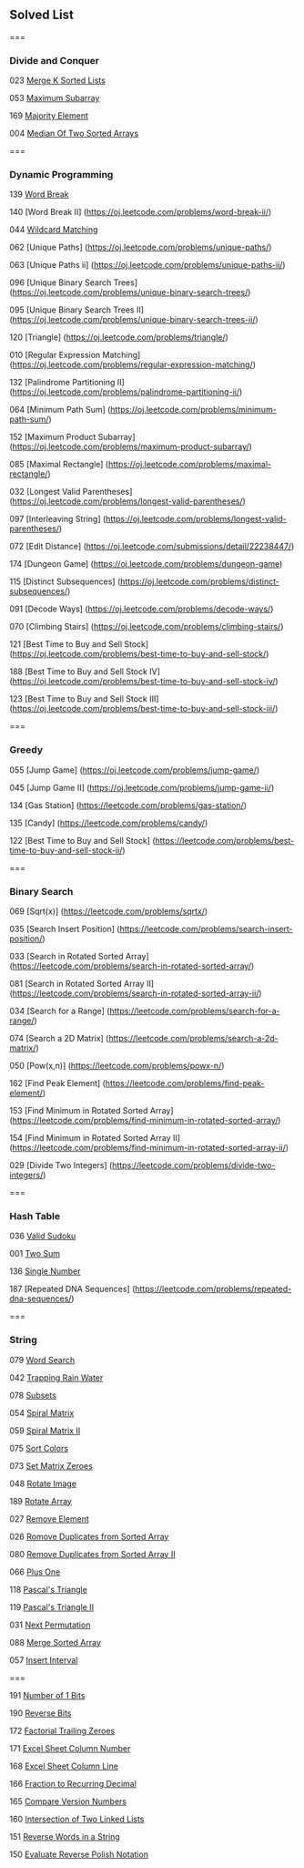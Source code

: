 ## Solved List

===

### Divide and Conquer

023 [Merge K Sorted Lists](https://oj.leetcode.com/problems/merge-k-sorted-lists/)

053 [Maximum Subarray](https://oj.leetcode.com/problems/maximum-subarray/)

169 [Majority Element](https://oj.leetcode.com/problems/majority-element/)

004 [Median Of Two Sorted Arrays](https://oj.leetcode.com/problems/median-of-two-sorted-arrays/)

===

### Dynamic Programming

139 [Word Break](https://oj.leetcode.com/problems/word-break/)

140 [Word Break II] (https://oj.leetcode.com/problems/word-break-ii/)

044 [Wildcard Matching](https://oj.leetcode.com/problems/wildcard-matching/)

062 [Unique Paths] (https://oj.leetcode.com/problems/unique-paths/)

063 [Unique Paths ii] (https://oj.leetcode.com/problems/unique-paths-ii/)

096 [Unique Binary Search Trees] (https://oj.leetcode.com/problems/unique-binary-search-trees/)

095 [Unique Binary Search Trees II] (https://oj.leetcode.com/problems/unique-binary-search-trees-ii/)

120 [Triangle] (https://oj.leetcode.com/problems/triangle/)

010 [Regular Expression Matching] (https://oj.leetcode.com/problems/regular-expression-matching/)

132 [Palindrome Partitioning II] (https://oj.leetcode.com/problems/palindrome-partitioning-ii/)

064 [Minimum Path Sum] (https://oj.leetcode.com/problems/minimum-path-sum/)

152 [Maximum Product Subarray] (https://oj.leetcode.com/problems/maximum-product-subarray/)

085 [Maximal Rectangle] (https://oj.leetcode.com/problems/maximal-rectangle/)

032 [Longest Valid Parentheses] (https://oj.leetcode.com/problems/longest-valid-parentheses/)

097 [Interleaving String] (https://oj.leetcode.com/problems/longest-valid-parentheses/)

072 [Edit Distance] (https://oj.leetcode.com/submissions/detail/22238447/)

174 [Dungeon Game] (https://oj.leetcode.com/problems/dungeon-game)

115 [Distinct Subsequences] (https://oj.leetcode.com/problems/distinct-subsequences/)

091 [Decode Ways] (https://oj.leetcode.com/problems/decode-ways/)

070 [Climbing Stairs] (https://oj.leetcode.com/problems/climbing-stairs/)

121 [Best Time to Buy and Sell Stock] (https://oj.leetcode.com/problems/best-time-to-buy-and-sell-stock/)

188 [Best Time to Buy and Sell Stock IV] (https://oj.leetcode.com/problems/best-time-to-buy-and-sell-stock-iv/)

123 [Best Time to Buy and Sell Stock III] (https://oj.leetcode.com/problems/best-time-to-buy-and-sell-stock-iii/)

===

### Greedy

055 [Jump Game] (https://oj.leetcode.com/problems/jump-game/)

045 [Jump Game II] (https://oj.leetcode.com/problems/jump-game-ii/)

134 [Gas Station] (https://leetcode.com/problems/gas-station/)

135 [Candy] (https://leetcode.com/problems/candy/)

122 [Best Time to Buy and Sell Stock] (https://leetcode.com/problems/best-time-to-buy-and-sell-stock-ii/)

===

### Binary Search

069 [Sqrt(x)] (https://leetcode.com/problems/sqrtx/)

035 [Search Insert Position] (https://leetcode.com/problems/search-insert-position/)

033 [Search in Rotated Sorted Array] (https://leetcode.com/problems/search-in-rotated-sorted-array/)

081 [Search in Rotated Sorted Array II] (https://leetcode.com/problems/search-in-rotated-sorted-array-ii/)

034 [Search for a Range] (https://leetcode.com/problems/search-for-a-range/)

074 [Search a 2D Matrix] (https://leetcode.com/problems/search-a-2d-matrix/)

050 [Pow(x,n)] (https://leetcode.com/problems/powx-n/)

162 [Find Peak Element] (https://leetcode.com/problems/find-peak-element/)

153 [Find Minimum in Rotated Sorted Array] (https://leetcode.com/problems/find-minimum-in-rotated-sorted-array/)

154 [Find Minimum in Rotated Sorted Array II] (https://leetcode.com/problems/find-minimum-in-rotated-sorted-array-ii/)

029 [Divide Two Integers] (https://leetcode.com/problems/divide-two-integers/)

===

### Hash Table

036 [Valid Sudoku](https://leetcode.com/problems/valid-sudoku/)

001 [Two Sum](https://leetcode.com/problems/two-sum/)

136 [Single Number](https://leetcode.com/problems/single-number/)

187 [Repeated DNA Sequences] (https://leetcode.com/problems/repeated-dna-sequences/)

===

### String

079 [Word Search](https://leetcode.com/problems/word-search/)

042 [Trapping Rain Water](https://leetcode.com/problems/trapping-rain-water/)

078 [Subsets](https://leetcode.com/problems/subsets/)

054 [Spiral Matrix](https://leetcode.com/problems/spiral-matrix/)

059 [Spiral Matrix II](https://leetcode.com/problems/spiral-matrix-ii/)

075 [Sort Colors](https://leetcode.com/problems/sort-colors/)

073 [Set Matrix Zeroes](https://leetcode.com/problems/set-matrix-zeroes/)

048 [Rotate Image](https://leetcode.com/problems/rotate-image/)

189 [Rotate Array](https://leetcode.com/problems/rotate-array/)

027 [Remove Element](https://leetcode.com/problems/remove-element/)

026 [Romove Duplicates from Sorted Array](https://leetcode.com/problems/remove-duplicates-from-sorted-array/)

080 [Remove Duplicates from Sorted Array II](https://leetcode.com/problems/remove-duplicates-from-sorted-array-ii/)

066 [Plus One](https://leetcode.com/problems/plus-one/)

118 [Pascal's Triangle](https://leetcode.com/problems/pascals-triangle/)

119 [Pascal's Triangle II](https://leetcode.com/problems/pascals-triangle-ii/)

031 [Next Permutation](https://leetcode.com/problems/next-permutation/)

088 [Merge Sorted Array](https://leetcode.com/problems/merge-sorted-array/)

057 [Insert Interval](https://leetcode.com/problems/insert-interval/)

===

191 [Number of 1 Bits](https://leetcode.com/problems/number-of-1-bits/)

190 [Reverse Bits](https://leetcode.com/problems/reverse-bits/)

172 [Factorial Trailing Zeroes](https://leetcode.com/problems/factorial-trailing-zeroes/)

171 [Excel Sheet Column Number](https://leetcode.com/problems/excel-sheet-column-number/)

168 [Excel Sheet Column Line](https://leetcode.com/problems/excel-sheet-column-title/)

166 [Fraction to Recurring Decimal](https://leetcode.com/problems/fraction-to-recurring-decimal/)

165 [Compare Version Numbers](https://leetcode.com/problems/compare-version-numbers/)

160 [Intersection of Two Linked Lists](https://leetcode.com/problems/intersection-of-two-linked-lists/)

151 [Reverse Words in a String](https://leetcode.com/problems/reverse-words-in-a-string/)

150 [Evaluate Reverse Polish Notation](https://leetcode.com/problems/evaluate-reverse-polish-notation/)
